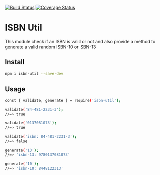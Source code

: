 [![Build Status](https://travis-ci.org/JuanMaRuiz/isbn-util.svg?branch=master)](https://travis-ci.org/JuanMaRuiz/isbn-util)
[![Coverage Status](https://coveralls.io/repos/github/JuanMaRuiz/isbn-util/badge.svg?branch=master)](https://coveralls.io/github/JuanMaRuiz/isbn-util?branch=master)

# ISBN Util

This module check if an ISBN is valid or not and also provide a method to generate a valid random ISBN-10 or ISBN-13

## Install

```bash
npm i isbn-util --save-dev
```

## Usage

```bash
const { validate, generate } = require('isbn-util');

validate('84-481-2231-3');
//=> true

validate('0137081073');
//=> true

validate('isbn: 84-481-2231-3');
//=> false

generate('13');
//=> 'isbn-13: 9780137081073'

generate('10');
//=> 'isbn-10: 8448122313'
```

